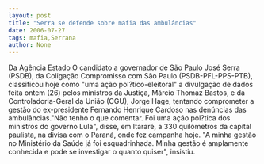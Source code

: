 ```yaml
---
layout: post
title: "Serra se defende sobre máfia das ambulâncias"
date: 2006-07-27
tags: mafia,Serrana
author: None
---
```


Da Agência Estado
O candidato a governador de São Paulo José Serra (PSDB), da Coligação Compromisso com São Paulo (PSDB-PFL-PPS-PTB), classificou hoje como \"uma ação pol?tico-eleitoral\" a divulgação de dados feita ontem (26) pelos ministros da Justiça, Márcio Thomaz Bastos, e da Controladoria-Geral da União (CGU), Jorge Hage, tentando comprometer a gestão do ex-presidente Fernando Henrique Cardoso nas denúncias das ambulâncias.\"Não tenho o que comentar. Foi uma ação pol?tica dos ministros do governo Lula\", disse, em Itararé, a 330 quilômetros da capital paulista, na divisa com o Paraná, onde fez campanha hoje. \"A minha gestão no Ministério da Saúde já foi esquadrinhada. Minha gestão é amplamente conhecida e pode se investigar o quanto quiser\", insistiu. 